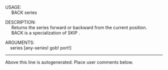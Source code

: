 USAGE:  
&nbsp;&nbsp;&nbsp;&nbsp;&nbsp;BACK&nbsp;series&nbsp;  
  
DESCRIPTION:  
&nbsp;&nbsp;&nbsp;&nbsp;&nbsp;Returns&nbsp;the&nbsp;series&nbsp;forward&nbsp;or&nbsp;backward&nbsp;from&nbsp;the&nbsp;current&nbsp;position.  
&nbsp;&nbsp;&nbsp;&nbsp;&nbsp;BACK&nbsp;is&nbsp;a&nbsp;specialization&nbsp;of&nbsp;SKIP&nbsp;.  
  
ARGUMENTS:  
&nbsp;&nbsp;&nbsp;&nbsp;series&nbsp;[any-series!&nbsp;gob!&nbsp;port!]  
___
Above this line is autogenerated. Place user comments below.